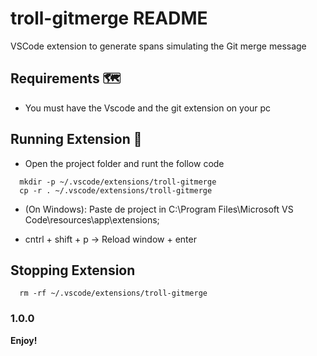 # troll-gitmerge README

VSCode extension to generate spans simulating the Git merge message

## Requirements 🗺
  - You must have the Vscode and the git extension on your pc

## Running Extension 🔧
 - Open the project folder and runt the follow code 

  ```
    mkdir -p ~/.vscode/extensions/troll-gitmerge
    cp -r . ~/.vscode/extensions/troll-gitmerge 
  ```
  - (On Windows): Paste de project in C:\Program Files\Microsoft VS Code\resources\app\extensions;

  - cntrl + shift + p -> Reload window + enter

## Stopping Extension
  ```
    rm -rf ~/.vscode/extensions/troll-gitmerge
  ```
### 1.0.0


**Enjoy!**
